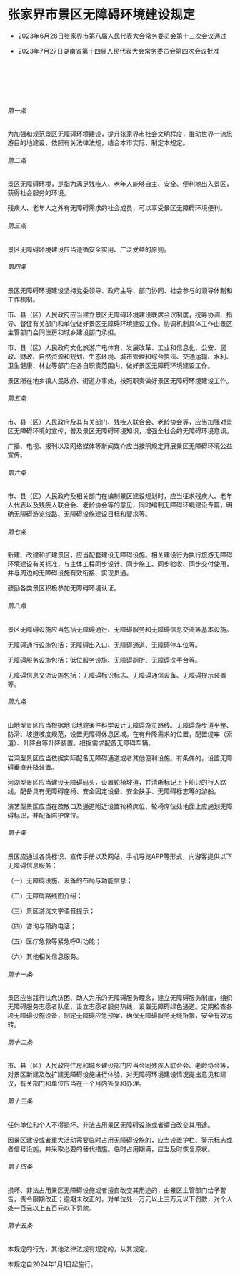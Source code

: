 # 张家界市景区无障碍环境建设规定

- 2023年6月28日张家界市第八届人民代表大会常务委员会第十三次会议通过

- 2023年7月27日湖南省第十四届人民代表大会常务委员会第四次会议批准

<!-- INFO END -->

​

​

​

###### 第一条

为加强和规范景区无障碍环境建设，提升张家界市社会文明程度，推动世界一流旅游目的地建设，依照有关法律法规，结合本市实际，制定本规定。

###### 第二条

景区无障碍环境，是指为满足残疾人、老年人能够自主、安全、便利地出入景区，获得社会服务的环境。

残疾人、老年人之外有无障碍需求的社会成员，可以享受景区无障碍环境便利。

###### 第三条

景区无障碍环境建设应当遵循安全实用、广泛受益的原则。

###### 第四条

景区无障碍环境建设坚持党委领导、政府主导、部门协同、社会参与的领导体制和工作机制。

市、县（区）人民政府应当建立景区无障碍环境建设联席会议制度，统筹协调、指导、督促有关部门和单位做好景区无障碍环境建设工作。协调机制具体工作由景区主管部门会同住房和城乡建设部门承担。

市、县（区）人民政府文化旅游广电体育、发展改革、工业和信息化、公安、民政、财政、自然资源和规划、生态环境、城市管理和综合执法、交通运输、水利、卫生健康、林业等部门在各自职责范围内，做好景区无障碍环境建设工作。

景区所在地乡镇人民政府、街道办事处，按照职责做好景区无障碍环境建设工作。

###### 第五条

市、县（区）人民政府及其有关部门、残疾人联合会、老龄协会等，应当加强对景区无障碍环境的宣传，普及景区无障碍环境知识，增强全社会的无障碍环境意识。

广播、电视、报刊以及网络媒体等新闻媒介应当按照规定开展景区无障碍环境公益宣传。

###### 第六条

市、县（区）人民政府及相关部门在编制景区建设规划时，应当征求残疾人、老年人代表以及残疾人联合会、老龄协会等的意见，同时编制无障碍环境建设专篇，明确无障碍游览线路、无障碍设施建设目标和要求等。

###### 第七条

新建、改建和扩建景区，应当配套建设无障碍设施。相关建设行为执行旅游无障碍环境建设有关标准，与主体工程同步设计、同步施工、同步验收、同步交付使用，并与周边的无障碍设施有效衔接、实现贯通。

鼓励各类景区积极参加无障碍环境认证。

###### 第八条

景区无障碍设施应当包括无障碍通行、无障碍服务和无障碍信息交流等基本设施。

无障碍通行设施包括：无障碍出入口、无障碍通道、无障碍停车位等。

无障碍服务设施包括：低位服务设施、无障碍厕所、无障碍洗手台等。

无障碍信息交流设施包括：无障碍标识标志、无障碍通信设备、无障碍提示装置等。

###### 第九条

山地型景区应当根据地形地貌条件科学设计无障碍游览路线。无障碍游步道平整、防滑、坡道坡度规范，设置无障碍休息区域。在有升降需求的位置，配置缆车（索道）、升降台等升降装置。根据需求配备无障碍车辆。

岩洞型景区应当依据实际配备无障碍通道或者其他便利设施。有条件的，设置无障碍垂直升降装置。

河湖型景区应当建设无障碍码头，设置轮椅坡道，并清晰标记上下船只的行人路线。配备具有无障碍座椅、安全固定设备、安全扶手、无障碍标志等的游船。

演艺型景区应当在疏散口及通道附近设置轮椅席位，轮椅席位处地面上应施划无障碍标识，并配备陪护席位。

###### 第十条

景区应通过各类标识、宣传手册以及网站、手机导览APP等形式，向游客提供以下无障碍信息服务：

（一）无障碍设施、设备的布局与功能信息；

（二）无障碍路线图介绍；

（三）景区游览文字语音提示；

（四）咨询与预约电话；

（五）医疗急救等紧急呼叫功能；

（六）其他相关信息服务。

###### 第十一条

景区应当践行扶危济困、助人为乐的无障碍服务理念，建立无障碍服务制度，组织无障碍服务志愿者队伍，设立志愿者服务热线，设置无障碍绿色通道。定期检查各项无障碍设施设备，制定无障碍应急预案，确保无障碍服务无缝衔接，安全有效运转。

###### 第十二条

市、县（区）人民政府住房和城乡建设部门应当会同残疾人联合会、老龄协会等，对景区新建及改扩建无障碍设施进行体验，对无障碍环境建设情况提出意见和建议，有关部门和单位应当在一个月内答复和办理。

###### 第十三条

任何单位和个人不得损坏、非法占用景区无障碍设施或者擅自改变其用途。

因景区建设或者重大活动需要临时占用无障碍设施的，应当设置护栏、警示标志或者信号设施，并采取必要的替代措施。临时占用期满，应当及时恢复原状。

###### 第十四条

损坏、非法占用景区无障碍设施或者擅自改变其用途的，由景区主管部门给予警告，责令限期改正；逾期未改正的，对单位处一万元以上三万元以下罚款，对个人处一百元以上五百元以下罚款。

###### 第十五条

本规定的行为，其他法律法规有规定的，从其规定。

本规定自2024年1月1日起施行。
